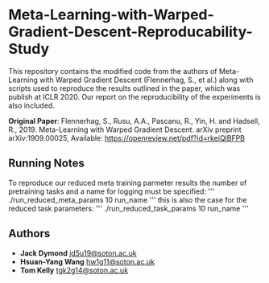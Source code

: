 # Meta-Learning-with-Warped-Gradient-Descent-Reproducability-Study
This repository contains the modified code from the authors of Meta-Learning with Warped Gradient Descent (Flennerhag, S., et al.) along with scripts used to reproduce the results outlined in the paper, which was publish at ICLR 2020. Our report on the reproducibility of the experiments is also included.

**Original Paper**: Flennerhag, S., Rusu, A.A., Pascanu, R., Yin, H. and Hadsell, R., 2019. Meta-Learning with Warped Gradient Descent. arXiv preprint arXiv:1909.00025, Available: https://openreview.net/pdf?id=rkeiQlBFPB

## Running Notes
To reproduce our reduced meta training parmeter results the number of pretraining tasks and a name for logging must be specified:
'''
./run_reduced_meta_params 10 run_name
'''
this is also the case for the reduced task parameters:
'''
./run_reduced_task_params 10 run_name
'''

## Authors
* **Jack Dymond** [jd5u19@soton.ac.uk]()
* **Hsuan-Yang Wang** [hw1g11@soton.ac.uk]()
* **Tom Kelly** [tgk2g14@soton.ac.uk]()
